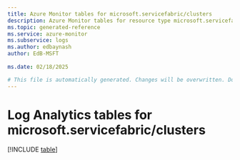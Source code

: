 ```yaml
---
title: Azure Monitor tables for microsoft.servicefabric/clusters
description: Azure Monitor tables for resource type microsoft.servicefabric/clusters
ms.topic: generated-reference
ms.service: azure-monitor
ms.subservice: logs
ms.author: edbaynash
author: EdB-MSFT
   
ms.date: 02/18/2025

# This file is automatically generated. Changes will be overwritten. Do not change this file directly.
---
```


# Log Analytics tables for microsoft.servicefabric/clusters  

[!INCLUDE [table](~/reusable-content/ce-skilling/azure/includes/azure-monitor/reference/tables/microsoft-servicefabric_clusters-include.md)]


